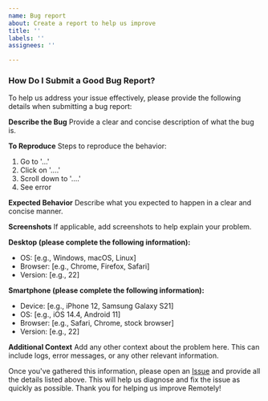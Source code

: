 ```yaml
---
name: Bug report
about: Create a report to help us improve
title: ''
labels: ''
assignees: ''

---
```


### How Do I Submit a Good Bug Report?

To help us address your issue effectively, please provide the following details when submitting a bug report:

**Describe the Bug**
Provide a clear and concise description of what the bug is.

**To Reproduce**
Steps to reproduce the behavior:
1. Go to '...'
2. Click on '....'
3. Scroll down to '....'
4. See error

**Expected Behavior**
Describe what you expected to happen in a clear and concise manner.

**Screenshots**
If applicable, add screenshots to help explain your problem.

**Desktop (please complete the following information):**
 - OS: [e.g., Windows, macOS, Linux]
 - Browser: [e.g., Chrome, Firefox, Safari]
 - Version: [e.g., 22]

**Smartphone (please complete the following information):**
 - Device: [e.g., iPhone 12, Samsung Galaxy S21]
 - OS: [e.g., iOS 14.4, Android 11]
 - Browser: [e.g., Safari, Chrome, stock browser]
 - Version: [e.g., 22]

**Additional Context**
Add any other context about the problem here. This can include logs, error messages, or any other relevant information.

Once you've gathered this information, please open an [Issue](https://github.com/Bhavye2003Developer/remotely/issues/new) and provide all the details listed above. This will help us diagnose and fix the issue as quickly as possible. Thank you for helping us improve Remotely!
